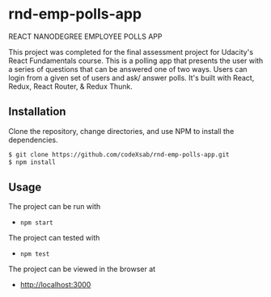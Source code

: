 # rnd-emp-polls-app
REACT NANODEGREE EMPLOYEE POLLS APP

This project was completed for the final assessment project for Udacity's React Fundamentals course.
This is a polling app that presents the user with a series of questions that can be answered one of two ways. Users can login from a given set of users and ask/ answer polls. 
It's built with React, Redux, React Router, & Redux Thunk.

## Installation

Clone the repository, change directories, and use NPM to install the dependencies.

```bash
$ git clone https://github.com/codeXsab/rnd-emp-polls-app.git
$ npm install
```

## Usage

The project can be run with

- `npm start`

The project can tested with

- `npm test`

The project can be viewed in the browser at

- [http://localhost:3000](http://localhost:3000)




